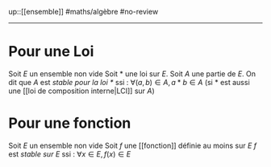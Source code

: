 up::[[ensemble]]
#maths/algèbre #no-review 

----

# Pour une Loi
Soit $E$ un ensemble non vide
Soit $*$ une loi sur $E$.
Soit $A$ une partie de $E$.
On dit que $A$ est _stable pour la loi $*$_ ssi :
$\forall (a, b)\in A, a*b\in A$ (si $*$ est aussi une [[loi de composition interne|LCI]] sur $A$)

# Pour une fonction 
Soit $E$ un ensemble non vide
Soit $f$ une [[fonction]] définie au moins sur $E$
$f$ est _stable sur $E$_ ssi : $\forall x \in E, f(x) \in E$
